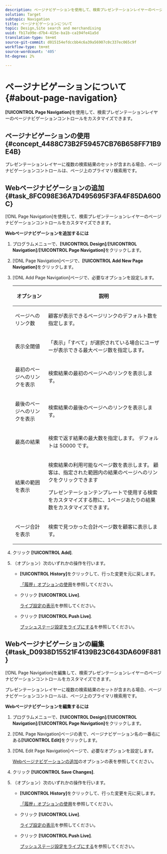 ```yaml
---
description: ページナビゲーションを使用して、検索プレゼンテーションレイヤーのページナビゲーションコントロールをカスタマイズできます。
solution: Target
subtopic: Navigation
title: ページナビゲーションについて
topic: Design,Site search and merchandising
uuid: fb17a99e-d7b4-415e-ba1b-ca194fe41a5d
translation-type: tm+mt
source-git-commit: d015154efdccbb4c6a39a56907c0c337ec065c9f
workflow-type: tm+mt
source-wordcount: '405'
ht-degree: 2%

---
```



# ページナビゲーションについて{#about-page-navigation}

**[!UICONTROL Page Navigation]**&#x200B;を使用して、検索プレゼンテーションレイヤーのページナビゲーションコントロールをカスタマイズできます。

## ページナビゲーションの使用{#concept_4488C73B2F59457CB76B658FF71B9E4B}

プレゼンテーションレイヤーに複数の検索結果のセットが含まれる場合、ページナビゲーションコントロールは、ページ上のプライマリ検索用です。

## Webページナビゲーションの追加{#task_8FC098E36A7D495695F3FA4F85DA600C}

[!DNL Page Navigation]を使用して、検索プレゼンテーションレイヤーのページナビゲーションコントロールをカスタマイズできます。

<!-- 

t_configuring_web_page_navigation.xml

 -->

**Webページナビゲーションを追加するには**

1. プログラムメニューで、**[!UICONTROL Design]**/**[!UICONTROL Navigation]**/**[!UICONTROL Page Navigation]**&#x200B;をクリックします。
1. [!DNL Page Navigation]ページで、**[!UICONTROL Add New Page Navigation]**&#x200B;をクリックします。
1. [!DNL Add Page Navigation]ページで、必要なオプションを設定します。

   <!-- 
   r_page_navigation_options.xml
   -->

   <table> 
    <thead> 
      <tr> 
      <th colname="col1" class="entry"> <p>オプション </p> </th> 
      <th colname="col2" class="entry"> <p>説明 </p> </th> 
      </tr> 
    </thead>
    <tbody> 
      <tr> 
      <td colname="col1"> <p>ページへのリンク数 </p> </td> 
      <td colname="col2"> <p> 顧客が表示できるページリンクのデフォルト数を指定します。 </p> </td> 
      </tr> 
      <tr> 
      <td colname="col1"> <p>表示全閾値 </p> </td> 
      <td colname="col2"> <p>「<span class="uicontrol">表示」「すべて</span>」が選択されている場合にユーザーが表示できる最大ページ数を指定します。 </p> </td> 
      </tr> 
      <tr> 
      <td colname="col1"> <p>最初のページへのリンクを表示 </p> </td> 
      <td colname="col2"> <p>検索結果の最初のページへのリンクを表示します。 </p> </td> 
      </tr> 
      <tr> 
      <td colname="col1"> <p>最後のページへのリンクを表示 </p> </td> 
      <td colname="col2"> <p> 検索結果の最後のページへのリンクを表示します。 </p> </td> 
      </tr> 
      <tr> 
      <td colname="col1"> <p>最高の結果 </p> </td> 
      <td colname="col2"> <p>検索で返す結果の最大数を指定します。 デフォルトは 50000 です。 </p> </td> 
      </tr> 
      <tr> 
      <td colname="col1"> <p>結果の範囲を表示 </p> </td> 
      <td colname="col2"> <p>検索結果の利用可能なページ数を表示します。 顧客は、指定された範囲内の結果のページへのリンクをクリックできます </p> <p> プレゼンテーションテンプレートで使用する検索をカスタマイズする際に、1ページあたりの結果数をカスタマイズできます。 </p> </td> 
      </tr> 
      <tr> 
      <td colname="col1"> <p>ページ合計を表示 </p> </td> 
      <td colname="col2"> <p>検索で見つかった合計ページ数を顧客に表示します。 </p> </td> 
      </tr> 
    </tbody> 
    </table>

1. クリック **[!UICONTROL Add]**.
1. （オプション）次のいずれかの操作を行います。

   * **[!UICONTROL History]**&#x200B;をクリックして、行った変更を元に戻します。

      [「履歴」オプションの使用](../t-using-the-history-option.md#task_70DD3F87A67242BBBD2CB27156F43002)を参照してください。

   * クリック **[!UICONTROL Live]**.

      [ライブ設定の表示](../c-about-staging.md#task_401A0EBDB5DB4D4CA933CBA7BECDC10F)を参照してください。

   * クリック **[!UICONTROL Push Live]**.

      [プッシュステージ設定をライブにする](../c-about-staging.md#task_44306783B4C0408AAA58B471DAF2D9A4)を参照してください。

## Webページナビゲーションの編集{#task_D0938D15521F4139B23C643DA609F881}

[!DNL Page Navigation]を編集して、検索プレゼンテーションレイヤーのページナビゲーションコントロールをカスタマイズできます。

<!-- 

t_editing_web_page_navigation.xml

 -->

プレゼンテーションレイヤーに複数の検索結果のセットが含まれる場合、ページナビゲーションコントロールは、ページ上のプライマリ検索用です。

**Webページナビゲーションを編集するには**

1. プログラムメニューで、**[!UICONTROL Design]**/**[!UICONTROL Navigation]**/**[!UICONTROL Page Navigation]**&#x200B;をクリックします。
1. [!DNL Page Navigation]ページの表で、ページナビゲーション名の一番右にある&#x200B;**[!UICONTROL Edit]**&#x200B;をクリックします。
1. [!DNL Edit Page Navigation]ページで、必要なオプションを設定します。

   [Webページナビゲーションの追加](../c-about-design-menu/c-about-page-navigation.md#task_8FC098E36A7D495695F3FA4F85DA600C)のオプションの表を参照してください。
1. クリック **[!UICONTROL Save Changes]**.
1. （オプション）次のいずれかの操作を行います。

   * **[!UICONTROL History]**&#x200B;をクリックして、行った変更を元に戻します。

      [「履歴」オプションの使用](../t-using-the-history-option.md#task_70DD3F87A67242BBBD2CB27156F43002)を参照してください。

   * クリック **[!UICONTROL Live]**.

      [ライブ設定の表示](../c-about-staging.md#task_401A0EBDB5DB4D4CA933CBA7BECDC10F)を参照してください。

   * クリック **[!UICONTROL Push Live]**.

      [プッシュステージ設定をライブにする](../c-about-staging.md#task_44306783B4C0408AAA58B471DAF2D9A4)を参照してください。

